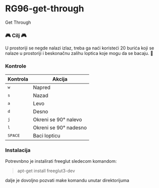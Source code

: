 # RG96-get-through
Get Through

### :video_game: Cilj :video_game:
U prostoriji se negde nalazi izlaz, treba ga naći koristeći 20 burića 
koji se nalaze u prostoriji i beskonačnu zalihu loptica koje mogu da se bacaju. :thinking:

### Kontrole
Kontrola     |  Akcija
-------------|-------------
<kbd>w</kbd> | Napred
<kbd>s</kbd> | Nazad
<kbd>a</kbd> | Levo
<kbd>d</kbd> | Desno
<kbd>j</kbd> | Okreni se 90° nalevo
<kbd>l</kbd> | Okreni se 90° nadesno
<kbd>SPACE</kbd> | Baci lopticu

### Instalacija
Potrevnbno je instalirati freeglut sledecom komandom:
> apt-get install freeglut3-dev

dalje je dovoljno pozvati make komandu unutar direktorijuma
